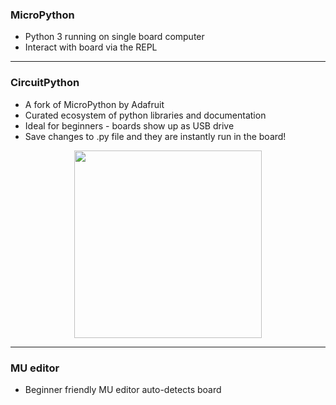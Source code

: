 ### MicroPython

* Python 3 running on single board computer
* Interact with board via the REPL

---

### CircuitPython

* A fork of MicroPython by Adafruit
* Curated ecosystem of python libraries and documentation
* Ideal for beginners - boards show up as USB drive
* Save changes to .py file and they are instantly run in the board!

<p align="center">
<img src="https://cdn-learn.adafruit.com/assets/assets/000/049/442/original/circuitpython_pyboards.jpg" width="300">
</p>

---

### MU editor

- Beginner friendly MU editor auto-detects board

